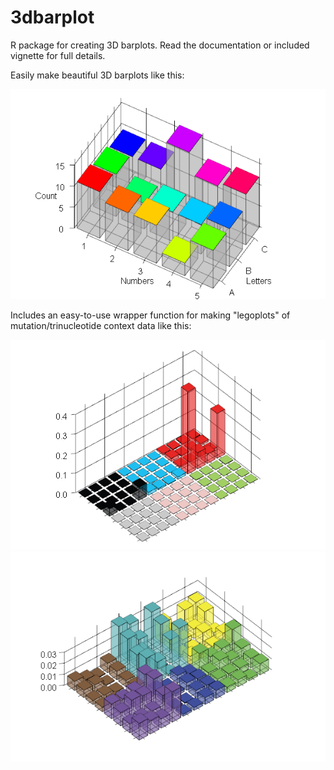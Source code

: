 # 3dbarplot

R package for creating 3D barplots. Read the documentation or included vignette for full details.

Easily make beautiful 3D barplots like this:

<p align="center">
  <img src="man/figures/pretty.png">
</p>

Includes an easy-to-use wrapper function for making "legoplots" of mutation/trinucleotide context data like this:

<p align="center">
  <img src="man/figures/sig2sanger.png">
  <img src="man/figures/sig8broad.png">
</p>



